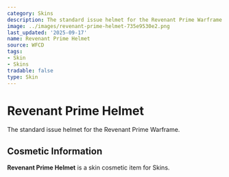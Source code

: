 ```yaml
---
category: Skins
description: The standard issue helmet for the Revenant Prime Warframe.
image: ../images/revenant-prime-helmet-735e9530e2.png
last_updated: '2025-09-17'
name: Revenant Prime Helmet
source: WFCD
tags:
- Skin
- Skins
tradable: false
type: Skin
---
```


# Revenant Prime Helmet

The standard issue helmet for the Revenant Prime Warframe.

## Cosmetic Information

**Revenant Prime Helmet** is a skin cosmetic item for Skins.

